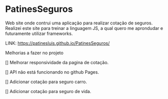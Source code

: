 # PatinesSeguros
 Web site onde contrui uma aplicação para realizar cotação de seguros. Realizei este site para treinar a linguagem JS, a qual quero me aprondudar e futuramente utilizar frameworks. 
 
 LINK: https://patinesluis.github.io/PatinesSeguros/
 
 Melhorias a fazer no projeto
 
 [] Melhorar responsividade da pagina de cotação.
 
 [] API não está funcionando no github Pages.
 
 [] Adicionar cotação para  seguro carro.
 
 [] Adicionar cotação para seguro de vida.
